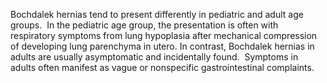 Bochdalek hernias tend to present differently in pediatric and adult age groups.  In the pediatric age group, the presentation is often with respiratory symptoms from lung hypoplasia after mechanical compression of developing lung parenchyma in utero. In contrast, Bochdalek hernias in adults are usually asymptomatic and incidentally found.  Symptoms in adults often manifest as vague or nonspecific gastrointestinal complaints.
